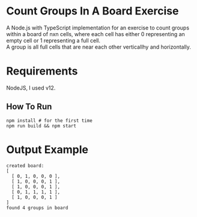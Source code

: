 # Count Groups In A Board Exercise

A Node.js with TypeScript implementation for an exercise to count groups within a board of nxn cells, where each cell has either 0 representing an empty cell or 1 representing a full cell.  
A group is all full cells that are near each other verticallhy and horizontally.

# Requirements
NodeJS, I used v12.

## How To Run
```
npm install # for the first time
npm run build && npm start
```

# Output Example
```
created board:
[
  [ 0, 1, 0, 0, 0 ],
  [ 1, 0, 0, 0, 1 ],
  [ 1, 0, 0, 0, 1 ],
  [ 0, 1, 1, 1, 1 ],
  [ 1, 0, 0, 0, 1 ]
]
found 4 groups in board
```